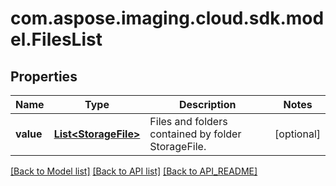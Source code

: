 
# com.aspose.imaging.cloud.sdk.model.FilesList

## Properties
Name | Type | Description | Notes
------------ | ------------- | ------------- | -------------
**value** | [**List&lt;StorageFile&gt;**](StorageFile.md) | Files and folders contained by folder StorageFile. |  [optional]


[[Back to Model list]](API_README.md#documentation-for-models) [[Back to API list]](API_README.md#documentation-for-api-endpoints) [[Back to API_README]](API_README.md)

